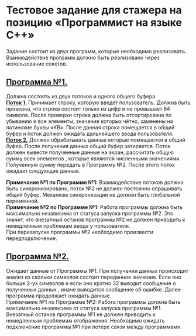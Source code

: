 # Тестовое задание для стажера на позицию «Программист на языке C++»


Задание состоит из двух программ, которые необходимо реализовать. Взаимодействие программ должно быть реализовано через использование сокетов.

## [Программа №1.](https://github.com/Ilya-Danshin/socket-multitheads/tree/master/Program1) 

Должна состоять из двух потоков и одного общего буфера. <br/>
[**Поток 1.**](https://github.com/Ilya-Danshin/socket-multitheads/tree/master/Program1/Program1/Thread/Thread1)  Принимает строку, которую введет пользователь.   Должна быть проверка, что строка состоит только из цифр и не превышает 64 символа. После проверки строка должна быть отсортирована по убыванию и все элементы, значение которых чётно, заменены на латинские буквы «КВ». После данная строка помещается в общий буфер и поток должен ожидать дальнейшего ввода пользователя. <br/>
[**Поток 2.**](https://github.com/Ilya-Danshin/socket-multitheads/tree/master/Program1/Program1/Thread/Thread2) Должен обрабатывать данные которые помещаются в общий буфер. После получения данных общий буфер затирается. Поток должен вывести полученные данные на экран, рассчитать  общую  сумму всех  элементов , которые являются численными значениями.  Полученную сумму передать в Программу №2. После этого поток ожидает следующие данные. <br/>

**Примечание №1 по Программе №1:** Взаимодействие потоков должно быть синхронизировано,  поток №2  не должен постоянно опрашивать общий буфер. Механизм синхронизации не должен быть глобальной переменной.<br/>
**Примечание №2 по Программе №1:** Работа программы должна быть максимально независима от статуса запуска программы №2. Это значит, что внезапный останов программы №2 не должен приводить к немедленным проблемам ввода у пользователя.<br/>
При перезапуске программы №2 необходимо произвести передподключение.


## [Программа №2.](https://github.com/Ilya-Danshin/socket-multitheads/tree/master/Program2) 

Ожидает данные от  Программы №1. При получении  данных происходит анализ из скольки символов состоит  переданное значение. Если оно больше 2-ух символов и если оно кратно 32 выводит сообщение о полученных данных  , иначе выводится сообщение об ошибке. Далее программа продолжает ожидать данные.<br/>
Примечание №1 по Программе №2: Работа программы должна быть максимально независима от статуса запуска программы №1. Внезапный останов программы №1 не должен приводить к немедленным проблемам отображения. Необходимо ожидать подключение программы №1 при потере связи между программами.
